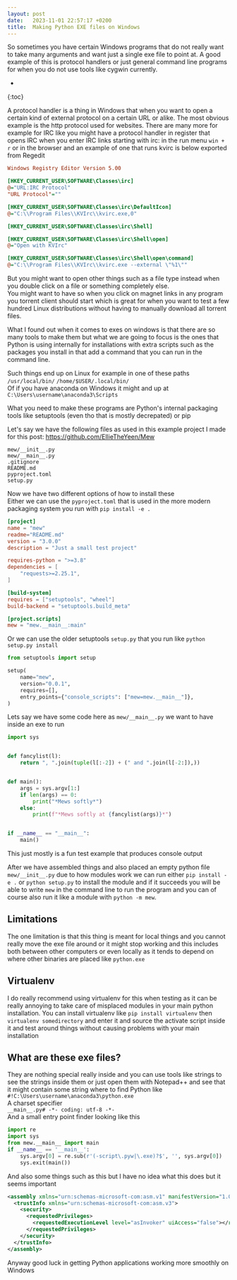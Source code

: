 ```yaml
---
layout: post
date:   2023-11-01 22:57:17 +0200
title:  Making Python EXE files on Windows
---
```

So sometimes you have certain Windows programs that do not really want to take many arguments and want just a single exe file to point at. A good example of this is protocol handlers or just general command line programs for when you do not use tools like cygwin currently.

* 
{:toc}

A protocol handler is a thing in Windows that when you want to open a certain kind of external protocol on a certain URL or alike. The most obvious example is the http protocol used for websites. There are many more for example for IRC like you might have a protocol handler in register that opens IRC when you enter IRC links starting with irc: in the run menu `win + r` or in the browser and an example of one that runs kvirc is below exported from Regedit
```ini
Windows Registry Editor Version 5.00

[HKEY_CURRENT_USER\SOFTWARE\Classes\irc]
@="URL:IRC Protocol"
"URL Protocol"=""

[HKEY_CURRENT_USER\SOFTWARE\Classes\irc\DefaultIcon]
@="C:\\Program Files\\KVIrc\\kvirc.exe,0"

[HKEY_CURRENT_USER\SOFTWARE\Classes\irc\Shell]

[HKEY_CURRENT_USER\SOFTWARE\Classes\irc\Shell\open]
@="Open with KVIrc"

[HKEY_CURRENT_USER\SOFTWARE\Classes\irc\Shell\open\command]
@="C:\\Program Files\\KVIrc\\kvirc.exe --external \"%1\""
```

But you might want to open other things such as a file type instead when you double click on a file or something completely else.  
You might want to have so when you click on magnet links in any program you torrent client should start which is great for when you want to test a few hundred Linux distributions without having to manually download all torrent files.

What I found out when it comes to exes on windows is that there are so many tools to make them but what we are going to focus is the ones that Python is using internally for installations with extra scripts such as the packages you install in that add a command that you can run in the command line.

Such things end up on Linux for example in one of these paths  
`/usr/local/bin/`
`/home/$USER/.local/bin/`  
Of if you have anaconda on Windows it might and up at  
`C:\Users\username\anaconda3\Scripts`

What you need to make these programs are Python's internal packaging tools like setuptools (even tho that is mostly decrepated) or pip

Let's say we have the following files as used in this example project I made for this post: <https://github.com/EllieTheYeen/Mew>
```
mew/__init__.py
mew/__main__.py
.gitignore
README.md
pyproject.toml
setup.py
```
Now we have two different options of how to install these  
Either we can use the `pyproject.toml` that is used in the more modern packaging system you run with `pip install -e .`
```toml
[project]
name = "mew"
readme="README.md"
version = "3.0.0"
description = "Just a small test project"

requires-python = ">=3.8"
dependencies = [
    "requests>=2.25.1",
]

[build-system]
requires = ["setuptools", "wheel"]
build-backend = "setuptools.build_meta"

[project.scripts]
mew = "mew.__main__:main"
```
Or we can use the older setuptools `setup.py` that you run like `python setup.py install`
```python
from setuptools import setup

setup(
    name="mew",
    version="0.0.1",
    requires=[],
    entry_points={"console_scripts": ["mew=mew.__main__"]},
)
```
Lets say we have some code here as `mew/__main__.py` we want to have inside an exe to run
```python
import sys


def fancylist(l):
    return ", ".join(tuple(l[:-2]) + (" and ".join(l[-2:]),))


def main():
    args = sys.argv[1:]
    if len(args) == 0:
        print("*Mews softly*")
    else:
        print(f"*Mews softly at {fancylist(args)}*")


if __name__ == "__main__":
    main()
```
This just mostly is a fun test example that produces console output

After we have assembled things and also placed an empty python file `mew/__init__.py` due to how modules work we can run either `pip install -e .` or `python setup.py` to install the module and if it succeeds you will be able to write `mew` in the command line to run the program and you can of course also run it like a module with `python -m mew`.

## Limitations
The one limitation is that this thing is meant for local things and you cannot really move the exe file around or it might stop working and this includes both between other computers or even locally as it tends to depend on where other binaries are placed like `python.exe`

## Virtualenv
I do really recommend using virtualenv for this when testing as it can be really annoying to take care of misplaced modules in your main python installation.
You can install virtualenv like `pip install virtualenv` then `virtualenv somedirectory` and enter it and source the activate script inside it and test around things without causing problems with your main installation

## What are these exe files?
They are nothing special really inside and you can use tools like strings to see the strings inside them or just open them with Notepad++ and see that it might contain some string where to find Python like   
`#!C:\Users\username\anaconda3\python.exe`  
A charset specifier  
`__main__.py# -*- coding: utf-8 -*-`  
And a small entry point finder looking like this
```python
import re
import sys
from mew.__main__ import main
if __name__ == '__main__':
    sys.argv[0] = re.sub(r'(-script\.pyw|\.exe)?$', '', sys.argv[0])
    sys.exit(main())
```
And also some things such as this but I have no idea what this does but it seems important
```xml
<assembly xmlns="urn:schemas-microsoft-com:asm.v1" manifestVersion="1.0">
  <trustInfo xmlns="urn:schemas-microsoft-com:asm.v3">
    <security>
      <requestedPrivileges>
        <requestedExecutionLevel level="asInvoker" uiAccess="false"></requestedExecutionLevel>
      </requestedPrivileges>
    </security>
  </trustInfo>
</assembly>
```

Anyway good luck in getting Python applications working more smoothly on Windows
